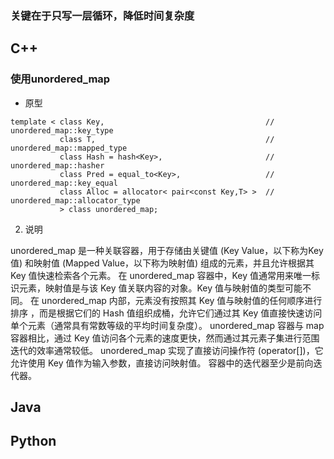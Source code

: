 ### **关键在于只写一层循环，降低时间复杂度**

## C++
### 使用unordered_map

* 原型
```
template < class Key,                                    // unordered_map::key_type
           class T,                                      // unordered_map::mapped_type
           class Hash = hash<Key>,                       // unordered_map::hasher
           class Pred = equal_to<Key>,                   // unordered_map::key_equal
           class Alloc = allocator< pair<const Key,T> >  // unordered_map::allocator_type
           > class unordered_map;
```

2. 说明

unordered_map 是一种关联容器，用于存储由关键值 (Key Value，以下称为Key 值) 和映射值 (Mapped Value，以下称为映射值) 组成的元素，并且允许根据其 Key 值快速检索各个元素。 
在 unordered_map 容器中，Key 值通常用来唯一标识元素，映射值是与该 Key 值关联内容的对象。Key 值与映射值的类型可能不同。 
在 unordered_map 内部，元素没有按照其 Key 值与映射值的任何顺序进行排序 ，而是根据它们的 Hash 值组织成桶，允许它们通过其 Key 值直接快速访问单个元素（通常具有常数等级的平均时间复杂度）。 
unordered_map 容器与 map 容器相比，通过 Key 值访问各个元素的速度更快，然而通过其元素子集进行范围迭代的效率通常较低。 
unordered_map 实现了直接访问操作符 (operator[])，它允许使用 Key 值作为输入参数，直接访问映射值。 
容器中的迭代器至少是前向迭代器。




## Java


## Python